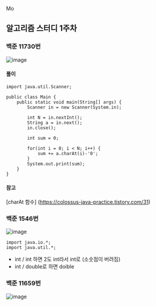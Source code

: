 Mo
## 알고리즘 스터디 1주차

### 백준 11730번
![image](https://user-images.githubusercontent.com/49936027/203457784-4d09780f-44af-4d25-8aa1-210d51a6d57c.png)

#### 풀이
```
import java.util.Scanner;
 
public class Main {
	public static void main(String[] args) {		
		Scanner in = new Scanner(System.in);
 
		int N = in.nextInt();
		String a = in.next();
		in.close();
		
		int sum = 0;
        
		for(int i = 0; i < N; i++) {
			sum += a.charAt(i)-'0';
		}
		System.out.print(sum);
	}
}
```

#### 참고
[charAt 함수] (https://colossus-java-practice.tistory.com/31)


### 백준 1546번
![image](https://user-images.githubusercontent.com/49936027/203458080-490856eb-dde9-4ea6-bfe8-93f3f0ff4e48.png)

```
import java.io.*;
import java.util.*;

```
- int / int 하면 2도 int라서 int로 (소숫점이 버려짐)
- int / double로 하면 doible

### 백준 11659번
![image](https://user-images.githubusercontent.com/49936027/203458160-904b4ce9-6f95-4de7-be22-99d2109411c9.png)


